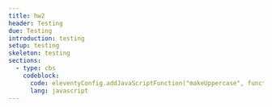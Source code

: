 ```yaml
---
title: hw2
header: Testing
due: Testing
introduction: testing
setup: testing
skeleton: testing
sections:
  - type: cbs
    codeblock:
      code: eleventyConfig.addJavaScriptFunction("makeUppercase", function(value) { … });
      lang: javascript
---
```


